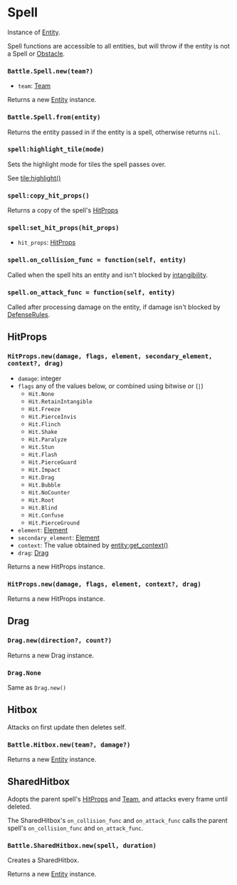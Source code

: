 # Spell

Instance of [Entity](/docs/client/lua-api/entity).

Spell functions are accessible to all entities, but will throw if the entity is not a Spell or [Obstacle](/docs/client/lua-api/obstacle).

### `Battle.Spell.new(team?)`

- `team`: [Team](/docs/client/lua-api/team)

Returns a new [Entity](/docs/client/lua-api/entity) instance.

### `Battle.Spell.from(entity)`

Returns the entity passed in if the entity is a spell, otherwise returns `nil`.

### `spell:highlight_tile(mode)`

Sets the highlight mode for tiles the spell passes over.

See [tile:highlight()](/docs/client/lua-api/tile#tilehighlightmode)

### `spell:copy_hit_props()`

Returns a copy of the spell's [HitProps](#hitprops)

### `spell:set_hit_props(hit_props)`

- `hit_props`: [HitProps](#hitprops)

### `spell.on_collision_func = function(self, entity)`

Called when the spell hits an entity and isn't blocked by [intangibility](/docs/client/lua-api/living#livingset_intangibleintangible-intangible_rule).

### `spell.on_attack_func = function(self, entity)`

Called after processing damage on the entity, if damage isn't blocked by [DefenseRules](/docs/client/lua-api/defense#defenserule).

## HitProps

### `HitProps.new(damage, flags, element, secondary_element, context?, drag)`

- `damage`: integer
- `flags` any of the values below, or combined using bitwise or (`|`)
  - `Hit.None`
  - `Hit.RetainIntangible`
  - `Hit.Freeze`
  - `Hit.PierceInvis`
  - `Hit.Flinch`
  - `Hit.Shake`
  - `Hit.Paralyze`
  - `Hit.Stun`
  - `Hit.Flash`
  - `Hit.PierceGuard`
  - `Hit.Impact`
  - `Hit.Drag`
  - `Hit.Bubble`
  - `Hit.NoCounter`
  - `Hit.Root`
  - `Hit.Blind`
  - `Hit.Confuse`
  - `Hit.PierceGround`
- `element`: [Element](/docs/client/lua-api/element)
- `secondary_element`: [Element](/docs/client/lua-api/element)
- `context`: The value obtained by [entity:get_context()](/docs/client/lua-api/entity#entityget_context)
- `drag`: [Drag](#drag)

Returns a new HitProps instance.

### `HitProps.new(damage, flags, element, context?, drag)`

Returns a new HitProps instance.

## Drag

### `Drag.new(direction?, count?)`

Returns a new Drag instance.

### `Drag.None`

Same as `Drag.new()`

## Hitbox

Attacks on first update then deletes self.

### `Battle.Hitbox.new(team?, damage?)`

Returns a new [Entity](/docs/client/lua-api/entity) instance.

## SharedHitbox

Adopts the parent spell's [HitProps](#hitprops) and [Team](/docs/client/lua-api/team), and attacks every frame until deleted.

The SharedHitbox's `on_collision_func` and `on_attack_func` calls the parent spell's `on_collision_func` and `on_attack_func`.

### `Battle.SharedHitbox.new(spell, duration)`

Creates a SharedHitbox.

Returns a new [Entity](/docs/client/lua-api/entity) instance.
